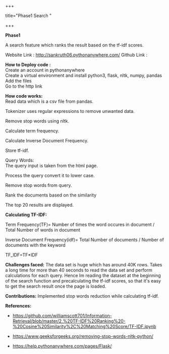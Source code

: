 +++

title="Phase1 Search "

+++

**Phase1**

A search feature which ranks the result based on the tf-idf scores.

 Website Link : http://sankruth06.pythonanywhere.com/
 Github Link : 

**How to Deploy code :**<br>
 Create an account in pythonanywhere<br>
 Create a virtual environment and install python3, flask, nltk, numpy, pandas<br>
 Add the files<br>
 Go to the http link<br>

**How code works:**<br>
 Read data which is a csv file from pandas.

 Tokenizer uses regular expressions to remove unwanted data.

 Remove stop words using nltk.

 Calculate term frequency.

 Calculate Inverse Document Frequency.

 Store tf-idf.


 Query Words: <br>
  The query input is taken from the html page.

  Process the query convert it to lower case.

  Remove stop words from query.

  Rank the documents based on the similarity

  The top 20 results are displayed.

**Calculating TF-IDF:**

 Term Frequency(TF)= Number of times the word occures in document / Total Number of words in document

 Inverse Document Frequency(idf)= Total Number of documents / Number of documents with the keyword

 TF_IDF=TF*IDF 


**Challenges faced:**
 The data set is huge which has around 40K rows. Takes a long time for more than 40 seconds to read the data set and perform calculations for each query. Hence Im reading the dataset at the beginning of the search function and precalculating the tf-idf scores, so that it's easy to get the search result once the page is loaded.

**Contributions:**
 Implemented stop words reduction while calculating tf-idf.



**References:**

 * https://github.com/williamscott701/Information-Retrieval/blob/master/2.%20TF-IDF%20Ranking%20-%20Cosine%20Similarity%2C%20Matching%20Score/TF-IDF.ipynb

 * https://www.geeksforgeeks.org/removing-stop-words-nltk-python/

 * https://help.pythonanywhere.com/pages/Flask/


